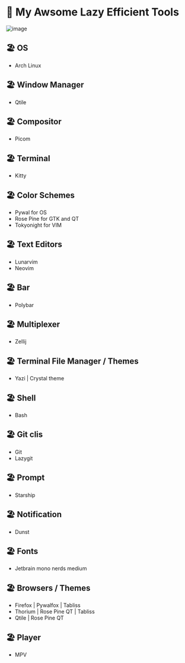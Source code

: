 # 🚀 My Awsome Lazy Efficient Tools

![image](https://sachinsenal0x64.github.io/picx-images-hosting/304028946-7803ee3c-675e-43c1-b521-e0101e6430db.177juam2y1kw.webp)


## 🏖️ OS
- Arch Linux
  
## 🏖️ Window Manager 
- Qtile

## 🏖️ Compositor
- Picom

## 🏖️ Terminal
- Kitty

## 🏖️  Color Schemes
- Pywal for OS 
- Rose Pine for GTK and QT
- Tokyonight for VIM

## 🏖️ Text Editors
- Lunarvim
- Neovim 

## 🏖️ Bar
- Polybar

## 🏖️ Multiplexer
- Zellij

## 🏖️ Terminal File Manager / Themes
- Yazi | Crystal theme

## 🏖️ Shell
- Bash
  
## 🏖️ Git clis
- Git
- Lazygit

## 🏖️ Prompt
- Starship

## 🏖️ Notification
- Dunst

## 🏖️ Fonts
- Jetbrain mono nerds medium

## 🏖️ Browsers / Themes
- Firefox | Pywalfox |  Tabliss
- Thorium | Rose Pine QT | Tabliss
- Qtile | Rose Pine QT

## 🏖️ Player
- MPV

